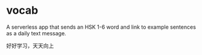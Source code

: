 # vocab

A serverless app that sends an HSK 1-6 word and link to example sentences as a daily text message.

好好学习，天天向上
